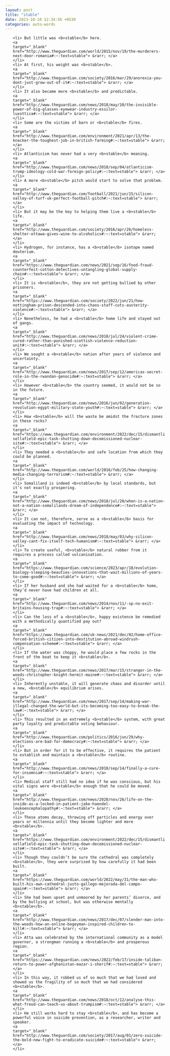 ```yaml
---
layout: post
title: "stable"
date: 2023-10-10 12:34:56 +0530
categories: auto-words
---
```

<ol>

    <li> But little was <b>stable</b> here.
    <a 
    target="_blank" 
    href="http://www.theguardian.com/world/2015/nov/19/the-murderers-next-door-romania#:~:text=stable"> &rarr; </a>
    </li>
    <li> At first, his weight was <b>stable</b>.
    <a 
    target="_blank" 
    href="http://www.theguardian.com/society/2016/mar/29/anorexia-you-dont-just-grow-out-of-it#:~:text=stable"> &rarr; </a>
    </li>
    <li> It also became more <b>stable</b> and predictable.
    <a 
    target="_blank" 
    href="http://www.theguardian.com/news/2018/may/10/the-invisible-power-of-big-glasses-eyewear-industry-essilor-luxottica#:~:text=stable"> &rarr; </a>
    </li>
    <li> Some are the victims of barn or <b>stable</b> fires.
    <a 
    target="_blank" 
    href="http://www.theguardian.com/environment/2021/apr/13/the-knacker-the-toughest-job-in-british-farming#:~:text=stable"> &rarr; </a>
    </li>
    <li> Atlanticism has never had a very <b>stable</b> meaning.
    <a 
    target="_blank" 
    href="http://www.theguardian.com/news/2018/sep/04/atlanticism-trump-ideology-cold-war-foreign-policy#:~:text=stable"> &rarr; </a>
    </li>
    <li> A more <b>stable</b> pitch would start to solve that problem.
    <a 
    target="_blank" 
    href="http://www.theguardian.com/football/2021/jun/15/silicon-valley-of-turf-uk-perfect-football-pitch#:~:text=stable"> &rarr; </a>
    </li>
    <li> But it may be the key to helping them live a <b>stable</b> life.
    <a 
    target="_blank" 
    href="http://www.theguardian.com/society/2016/apr/26/homeless-shelter-ottawa-gives-wine-to-alcoholics#:~:text=stable"> &rarr; </a>
    </li>
    <li> Hydrogen, for instance, has a <b>stable</b> isotope named deuterium.
    <a 
    target="_blank" 
    href="https://www.theguardian.com/news/2021/sep/16/food-fraud-counterfeit-cotton-detectives-untangling-global-supply-chain#:~:text=stable"> &rarr; </a>
    </li>
    <li> It is <b>stable</b>, they are not getting bullied by other prisoners.
    <a 
    target="_blank" 
    href="https://www.theguardian.com/society/2022/jun/21/how-nottingham-prison-descended-into-chaos-staff-cuts-austerity-violence#:~:text=stable"> &rarr; </a>
    </li>
    <li> Nonetheless, he had a <b>stable</b> home life and stayed out of gangs.
    <a 
    target="_blank" 
    href="http://www.theguardian.com/news/2018/jul/24/violent-crime-cured-rather-than-punished-scottish-violence-reduction-unit#:~:text=stable"> &rarr; </a>
    </li>
    <li> We sought a <b>stable</b> nation after years of violence and uncertainty.
    <a 
    target="_blank" 
    href="http://www.theguardian.com/news/2017/sep/12/americas-secret-role-in-the-rwandan-genocide#:~:text=stable"> &rarr; </a>
    </li>
    <li> However <b>stable</b> the country seemed, it would not be so in the future.
    <a 
    target="_blank" 
    href="http://www.theguardian.com/news/2016/jun/02/generation-revolution-egypt-military-state-youth#:~:text=stable"> &rarr; </a>
    </li>
    <li> How <b>stable</b> will the waste be amidst the fracture zones in these rocks?
    <a 
    target="_blank" 
    href="https://www.theguardian.com/environment/2022/dec/15/dismantling-sellafield-epic-task-shutting-down-decomissioned-nuclear-site#:~:text=stable"> &rarr; </a>
    </li>
    <li> They needed a <b>stable</b> and safe location from which they could be planned.
    <a 
    target="_blank" 
    href="http://www.theguardian.com/world/2016/feb/25/how-changing-media-changing-terrorism#:~:text=stable"> &rarr; </a>
    </li>
    <li> Somaliland is indeed <b>stable</b> by local standards, but it’s not exactly prospering.
    <a 
    target="_blank" 
    href="http://www.theguardian.com/news/2018/jul/20/when-is-a-nation-not-a-nation-somalilands-dream-of-independence#:~:text=stable"> &rarr; </a>
    </li>
    <li> It can not, therefore, serve as a <b>stable</b> basis for evaluating the impact of technology.
    <a 
    target="_blank" 
    href="http://www.theguardian.com/news/2018/may/03/why-silicon-valley-cant-fix-itself-tech-humanism#:~:text=stable"> &rarr; </a>
    </li>
    <li> To create useful, <b>stable</b> natural rubber from it requires a process called vulcanisation.
    <a 
    target="_blank" 
    href="https://www.theguardian.com/science/2023/apr/18/evolution-biology-sleeping-beauties-innovations-that-wait-millions-of-years-to-come-good#:~:text=stable"> &rarr; </a>
    </li>
    <li> If her husband and she had waited for a <b>stable</b> home, they’d never have had children at all.
    <a 
    target="_blank" 
    href="http://www.theguardian.com/news/2014/nov/11/-sp-no-exit-britains-housing-trap#:~:text=stable"> &rarr; </a>
    </li>
    <li> Can the loss of a <b>stable</b>, happy existence be remedied with a methodically quantified pay out?
    <a 
    target="_blank" 
    href="https://www.theguardian.com/uk-news/2021/dec/02/home-office-forced-british-citizen-into-destitution-abroad-windrush-compensation-scheme#:~:text=stable"> &rarr; </a>
    </li>
    <li> If the water was choppy, he would place a few rocks in the front of the boat to keep it <b>stable</b>.
    <a 
    target="_blank" 
    href="http://www.theguardian.com/news/2017/mar/15/stranger-in-the-woods-christopher-knight-hermit-maine#:~:text=stable"> &rarr; </a>
    </li>
    <li> Inherently unstable, it will generate chaos and disorder until a new, <b>stable</b> equilibrium arises.
    <a 
    target="_blank" 
    href="http://www.theguardian.com/news/2017/sep/14/making-war-illegal-changed-the-world-but-its-becoming-too-easy-to-break-the-law#:~:text=stable"> &rarr; </a>
    </li>
    <li> This resulted in an extremely <b>stable</b> system, with great party loyalty and predictable voting behaviour.
    <a 
    target="_blank" 
    href="http://www.theguardian.com/politics/2016/jun/29/why-elections-are-bad-for-democracy#:~:text=stable"> &rarr; </a>
    </li>
    <li> But in order for it to be effective, it requires the patient to establish and maintain a <b>stable</b> routine.
    <a 
    target="_blank" 
    href="http://www.theguardian.com/news/2018/sep/14/finally-a-cure-for-insomnia#:~:text=stable"> &rarr; </a>
    </li>
    <li> Medical staff still had no idea if he was conscious, but his vital signs were <b>stable</b> enough that he could be moved.
    <a 
    target="_blank" 
    href="http://www.theguardian.com/news/2020/nov/26/life-on-the-inside-as-a-locked-in-patient-jake-haendel-leukoencephalopathy#:~:text=stable"> &rarr; </a>
    </li>
    <li> These atoms decay, throwing off particles and energy over years or millennia until they become lighter and more <b>stable</b>.
    <a 
    target="_blank" 
    href="https://www.theguardian.com/environment/2022/dec/15/dismantling-sellafield-epic-task-shutting-down-decomissioned-nuclear-site#:~:text=stable"> &rarr; </a>
    </li>
    <li> Though they couldn’t be sure the cathedral was completely <b>stable</b>, they were surprised by how carefully it had been built.
    <a 
    target="_blank" 
    href="https://www.theguardian.com/world/2022/may/31/the-man-who-built-his-own-cathedral-justo-gallego-mejorada-del-campo-spain#:~:text=stable"> &rarr; </a>
    </li>
    <li> She had been upset and unmoored by her parents’ divorce, and by the bullying at school, but was otherwise mentally <b>stable</b>.
    <a 
    target="_blank" 
    href="http://www.theguardian.com/news/2017/dec/07/slender-man-into-the-woods-how-an-online-bogeyman-inspired-children-to-kill#:~:text=stable"> &rarr; </a>
    </li>
    <li> Atta was celebrated by the international community as a model governor, a strongman running a <b>stable</b> and prosperous region.
    <a 
    target="_blank" 
    href="https://www.theguardian.com/news/2022/feb/17/inside-taliban-return-to-power-afghanistan-mazar-i-sherif#:~:text=stable"> &rarr; </a>
    </li>
    <li> In this way, it robbed us of so much that we had loved and showed us the fragility of so much that we had considered <b>stable</b>.
    <a 
    target="_blank" 
    href="http://www.theguardian.com/news/2018/oct/12/analyse-this-what-freud-can-teach-us-about-trumpism#:~:text=stable"> &rarr; </a>
    </li>
    <li> He still works hard to stay <b>stable</b>, and has become a powerful voice in suicide prevention, as a researcher, writer and speaker.
    <a 
    target="_blank" 
    href="http://www.theguardian.com/society/2017/aug/01/zero-suicide-the-bold-new-fight-to-eradicate-suicide#:~:text=stable"> &rarr; </a>
    </li>
